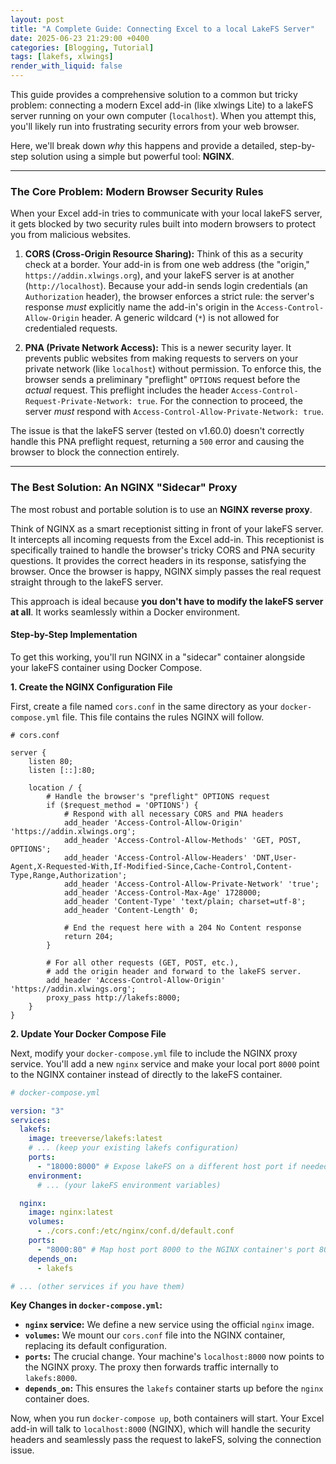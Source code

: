 ```yaml
---
layout: post
title: "A Complete Guide: Connecting Excel to a local LakeFS Server"
date: 2025-06-23 21:29:00 +0400
categories: [Blogging, Tutorial]
tags: [lakefs, xlwings]
render_with_liquid: false
---
```


This guide provides a comprehensive solution to a common but tricky problem: connecting a modern Excel add-in (like xlwings Lite) to a lakeFS server running on your own computer (`localhost`). When you attempt this, you'll likely run into frustrating security errors from your web browser.

Here, we'll break down *why* this happens and provide a detailed, step-by-step solution using a simple but powerful tool: **NGINX**.

-----

### The Core Problem: Modern Browser Security Rules

When your Excel add-in tries to communicate with your local lakeFS server, it gets blocked by two security rules built into modern browsers to protect you from malicious websites.

1.  **CORS (Cross-Origin Resource Sharing):** Think of this as a security check at a border. Your add-in is from one web address (the "origin," `https://addin.xlwings.org`), and your lakeFS server is at another (`http://localhost`). Because your add-in sends login credentials (an `Authorization` header), the browser enforces a strict rule: the server's response *must* explicitly name the add-in's origin in the `Access-Control-Allow-Origin` header. A generic wildcard (`*`) is not allowed for credentialed requests.

2.  **PNA (Private Network Access):** This is a newer security layer. It prevents public websites from making requests to servers on your private network (like `localhost`) without permission. To enforce this, the browser sends a preliminary "preflight" `OPTIONS` request before the *actual* request. This preflight includes the header `Access-Control-Request-Private-Network: true`. For the connection to proceed, the server *must* respond with `Access-Control-Allow-Private-Network: true`.

The issue is that the lakeFS server (tested on v1.60.0) doesn't correctly handle this PNA preflight request, returning a `500` error and causing the browser to block the connection entirely.

-----

### The Best Solution: An NGINX "Sidecar" Proxy

The most robust and portable solution is to use an **NGINX reverse proxy**.

Think of NGINX as a smart receptionist sitting in front of your lakeFS server. It intercepts all incoming requests from the Excel add-in. This receptionist is specifically trained to handle the browser's tricky CORS and PNA security questions. It provides the correct headers in its response, satisfying the browser. Once the browser is happy, NGINX simply passes the real request straight through to the lakeFS server.

This approach is ideal because **you don't have to modify the lakeFS server at all**. It works seamlessly within a Docker environment.

#### Step-by-Step Implementation

To get this working, you'll run NGINX in a "sidecar" container alongside your lakeFS container using Docker Compose.

**1. Create the NGINX Configuration File**

First, create a file named `cors.conf` in the same directory as your `docker-compose.yml` file. This file contains the rules NGINX will follow.

```nginx
# cors.conf

server {
    listen 80;
    listen [::]:80;

    location / {
        # Handle the browser's "preflight" OPTIONS request
        if ($request_method = 'OPTIONS') {
            # Respond with all necessary CORS and PNA headers
            add_header 'Access-Control-Allow-Origin' 'https://addin.xlwings.org';
            add_header 'Access-Control-Allow-Methods' 'GET, POST, OPTIONS';
            add_header 'Access-Control-Allow-Headers' 'DNT,User-Agent,X-Requested-With,If-Modified-Since,Cache-Control,Content-Type,Range,Authorization';
            add_header 'Access-Control-Allow-Private-Network' 'true';
            add_header 'Access-Control-Max-Age' 1728000;
            add_header 'Content-Type' 'text/plain; charset=utf-8';
            add_header 'Content-Length' 0;
            
            # End the request here with a 204 No Content response
            return 204;
        }

        # For all other requests (GET, POST, etc.), 
        # add the origin header and forward to the lakeFS server.
        add_header 'Access-Control-Allow-Origin' 'https://addin.xlwings.org';
        proxy_pass http://lakefs:8000;
    }
}
```

**2. Update Your Docker Compose File**

Next, modify your `docker-compose.yml` file to include the NGINX proxy service. You'll add a new `nginx` service and make your local port `8000` point to the NGINX container instead of directly to the lakeFS container.

```yaml
# docker-compose.yml

version: "3"
services:
  lakefs:
    image: treeverse/lakefs:latest
    # ... (keep your existing lakefs configuration)
    ports:
      - "18000:8000" # Expose lakeFS on a different host port if needed for direct access
    environment:
      # ... (your lakeFS environment variables)

  nginx:
    image: nginx:latest
    volumes:
      - ./cors.conf:/etc/nginx/conf.d/default.conf
    ports:
      - "8000:80" # Map host port 8000 to the NGINX container's port 80
    depends_on:
      - lakefs

# ... (other services if you have them)
```

**Key Changes in `docker-compose.yml`:**

  * **`nginx` service:** We define a new service using the official `nginx` image.
  * **`volumes`:** We mount our `cors.conf` file into the NGINX container, replacing its default configuration.
  * **`ports`:** The crucial change. Your machine's `localhost:8000` now points to the NGINX proxy. The proxy then forwards traffic internally to `lakefs:8000`.
  * **`depends_on`:** This ensures the `lakefs` container starts up before the `nginx` container does.

Now, when you run `docker-compose up`, both containers will start. Your Excel add-in will talk to `localhost:8000` (NGINX), which will handle the security headers and seamlessly pass the request to lakeFS, solving the connection issue.
